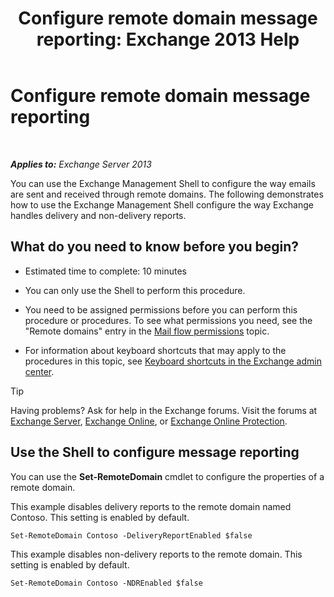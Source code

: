 ﻿---
title: 'Configure remote domain message reporting: Exchange 2013 Help'
TOCTitle: Configure remote domain message reporting
ms:assetid: 73dc686a-e7a3-44c7-b82f-f52ff9273199
ms:mtpsurl: https://technet.microsoft.com/en-us/library/JJ649325(v=EXCHG.150)
ms:contentKeyID: 49318499
ms.date: 12/09/2016
mtps_version: v=EXCHG.150
---

# Configure remote domain message reporting

 

_**Applies to:** Exchange Server 2013_


You can use the Exchange Management Shell to configure the way emails are sent and received through remote domains. The following demonstrates how to use the Exchange Management Shell configure the way Exchange handles delivery and non-delivery reports.

## What do you need to know before you begin?

  - Estimated time to complete: 10 minutes

  - You can only use the Shell to perform this procedure.

  - You need to be assigned permissions before you can perform this procedure or procedures. To see what permissions you need, see the "Remote domains" entry in the [Mail flow permissions](mail-flow-permissions-exchange-2013-help.md) topic.

  - For information about keyboard shortcuts that may apply to the procedures in this topic, see [Keyboard shortcuts in the Exchange admin center](keyboard-shortcuts-in-the-exchange-admin-center-exchange-online-protection-help.md).


> [!TIP]
> Having problems? Ask for help in the Exchange forums. Visit the forums at <A href="https://go.microsoft.com/fwlink/p/?linkid=60612">Exchange Server</A>, <A href="https://go.microsoft.com/fwlink/p/?linkid=267542">Exchange Online</A>, or <A href="https://go.microsoft.com/fwlink/p/?linkid=285351">Exchange Online Protection</A>.



## Use the Shell to configure message reporting

You can use the **Set-RemoteDomain** cmdlet to configure the properties of a remote domain.

This example disables delivery reports to the remote domain named Contoso. This setting is enabled by default.

    Set-RemoteDomain Contoso -DeliveryReportEnabled $false

This example disables non-delivery reports to the remote domain. This setting is enabled by default.

    Set-RemoteDomain Contoso -NDREnabled $false


